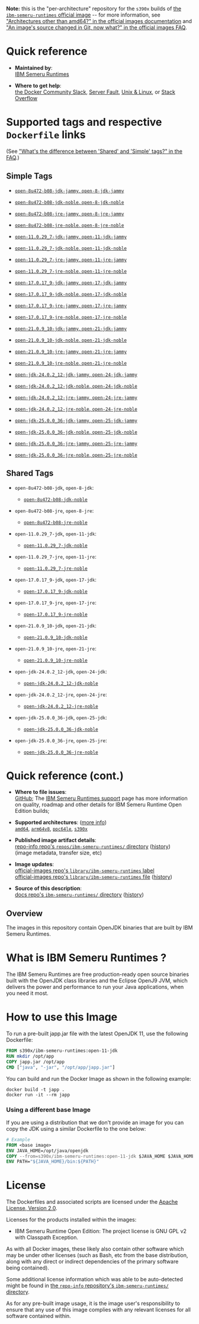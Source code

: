<!--

********************************************************************************

WARNING:

    DO NOT EDIT "ibm-semeru-runtimes/README.md"

    IT IS AUTO-GENERATED

    (from the other files in "ibm-semeru-runtimes/" combined with a set of templates)

********************************************************************************

-->

**Note:** this is the "per-architecture" repository for the `s390x` builds of [the `ibm-semeru-runtimes` official image](https://hub.docker.com/_/ibm-semeru-runtimes) -- for more information, see ["Architectures other than amd64?" in the official images documentation](https://github.com/docker-library/official-images#architectures-other-than-amd64) and ["An image's source changed in Git, now what?" in the official images FAQ](https://github.com/docker-library/faq#an-images-source-changed-in-git-now-what).

# Quick reference

-	**Maintained by**:  
	[IBM Semeru Runtimes](https://github.com/ibmruntimes/semeru-containers)

-	**Where to get help**:  
	[the Docker Community Slack](https://dockr.ly/comm-slack), [Server Fault](https://serverfault.com/help/on-topic), [Unix & Linux](https://unix.stackexchange.com/help/on-topic), or [Stack Overflow](https://stackoverflow.com/help/on-topic)

# Supported tags and respective `Dockerfile` links

(See ["What's the difference between 'Shared' and 'Simple' tags?" in the FAQ](https://github.com/docker-library/faq#whats-the-difference-between-shared-and-simple-tags).)

## Simple Tags

-	[`open-8u472-b08-jdk-jammy`, `open-8-jdk-jammy`](https://github.com/ibmruntimes/semeru-containers/blob/723e64f39acf29f90b240c1fb50a09bc58bbc8a6/8/jdk/ubuntu/jammy/Dockerfile.open.releases.full)

-	[`open-8u472-b08-jdk-noble`, `open-8-jdk-noble`](https://github.com/ibmruntimes/semeru-containers/blob/723e64f39acf29f90b240c1fb50a09bc58bbc8a6/8/jdk/ubuntu/noble/Dockerfile.open.releases.full)

-	[`open-8u472-b08-jre-jammy`, `open-8-jre-jammy`](https://github.com/ibmruntimes/semeru-containers/blob/723e64f39acf29f90b240c1fb50a09bc58bbc8a6/8/jre/ubuntu/jammy/Dockerfile.open.releases.full)

-	[`open-8u472-b08-jre-noble`, `open-8-jre-noble`](https://github.com/ibmruntimes/semeru-containers/blob/723e64f39acf29f90b240c1fb50a09bc58bbc8a6/8/jre/ubuntu/noble/Dockerfile.open.releases.full)

-	[`open-11.0.29_7-jdk-jammy`, `open-11-jdk-jammy`](https://github.com/ibmruntimes/semeru-containers/blob/723e64f39acf29f90b240c1fb50a09bc58bbc8a6/11/jdk/ubuntu/jammy/Dockerfile.open.releases.full)

-	[`open-11.0.29_7-jdk-noble`, `open-11-jdk-noble`](https://github.com/ibmruntimes/semeru-containers/blob/723e64f39acf29f90b240c1fb50a09bc58bbc8a6/11/jdk/ubuntu/noble/Dockerfile.open.releases.full)

-	[`open-11.0.29_7-jre-jammy`, `open-11-jre-jammy`](https://github.com/ibmruntimes/semeru-containers/blob/723e64f39acf29f90b240c1fb50a09bc58bbc8a6/11/jre/ubuntu/jammy/Dockerfile.open.releases.full)

-	[`open-11.0.29_7-jre-noble`, `open-11-jre-noble`](https://github.com/ibmruntimes/semeru-containers/blob/723e64f39acf29f90b240c1fb50a09bc58bbc8a6/11/jre/ubuntu/noble/Dockerfile.open.releases.full)

-	[`open-17.0.17_9-jdk-jammy`, `open-17-jdk-jammy`](https://github.com/ibmruntimes/semeru-containers/blob/723e64f39acf29f90b240c1fb50a09bc58bbc8a6/17/jdk/ubuntu/jammy/Dockerfile.open.releases.full)

-	[`open-17.0.17_9-jdk-noble`, `open-17-jdk-noble`](https://github.com/ibmruntimes/semeru-containers/blob/723e64f39acf29f90b240c1fb50a09bc58bbc8a6/17/jdk/ubuntu/noble/Dockerfile.open.releases.full)

-	[`open-17.0.17_9-jre-jammy`, `open-17-jre-jammy`](https://github.com/ibmruntimes/semeru-containers/blob/723e64f39acf29f90b240c1fb50a09bc58bbc8a6/17/jre/ubuntu/jammy/Dockerfile.open.releases.full)

-	[`open-17.0.17_9-jre-noble`, `open-17-jre-noble`](https://github.com/ibmruntimes/semeru-containers/blob/723e64f39acf29f90b240c1fb50a09bc58bbc8a6/17/jre/ubuntu/noble/Dockerfile.open.releases.full)

-	[`open-21.0.9_10-jdk-jammy`, `open-21-jdk-jammy`](https://github.com/ibmruntimes/semeru-containers/blob/723e64f39acf29f90b240c1fb50a09bc58bbc8a6/21/jdk/ubuntu/jammy/Dockerfile.open.releases.full)

-	[`open-21.0.9_10-jdk-noble`, `open-21-jdk-noble`](https://github.com/ibmruntimes/semeru-containers/blob/723e64f39acf29f90b240c1fb50a09bc58bbc8a6/21/jdk/ubuntu/noble/Dockerfile.open.releases.full)

-	[`open-21.0.9_10-jre-jammy`, `open-21-jre-jammy`](https://github.com/ibmruntimes/semeru-containers/blob/723e64f39acf29f90b240c1fb50a09bc58bbc8a6/21/jre/ubuntu/jammy/Dockerfile.open.releases.full)

-	[`open-21.0.9_10-jre-noble`, `open-21-jre-noble`](https://github.com/ibmruntimes/semeru-containers/blob/723e64f39acf29f90b240c1fb50a09bc58bbc8a6/21/jre/ubuntu/noble/Dockerfile.open.releases.full)

-	[`open-jdk-24.0.2_12-jdk-jammy`, `open-24-jdk-jammy`](https://github.com/ibmruntimes/semeru-containers/blob/723e64f39acf29f90b240c1fb50a09bc58bbc8a6/24/jdk/ubuntu/jammy/Dockerfile.open.releases.full)

-	[`open-jdk-24.0.2_12-jdk-noble`, `open-24-jdk-noble`](https://github.com/ibmruntimes/semeru-containers/blob/723e64f39acf29f90b240c1fb50a09bc58bbc8a6/24/jdk/ubuntu/noble/Dockerfile.open.releases.full)

-	[`open-jdk-24.0.2_12-jre-jammy`, `open-24-jre-jammy`](https://github.com/ibmruntimes/semeru-containers/blob/723e64f39acf29f90b240c1fb50a09bc58bbc8a6/24/jre/ubuntu/jammy/Dockerfile.open.releases.full)

-	[`open-jdk-24.0.2_12-jre-noble`, `open-24-jre-noble`](https://github.com/ibmruntimes/semeru-containers/blob/723e64f39acf29f90b240c1fb50a09bc58bbc8a6/24/jre/ubuntu/noble/Dockerfile.open.releases.full)

-	[`open-jdk-25.0.0_36-jdk-jammy`, `open-25-jdk-jammy`](https://github.com/ibmruntimes/semeru-containers/blob/723e64f39acf29f90b240c1fb50a09bc58bbc8a6/25/jdk/ubuntu/jammy/Dockerfile.open.releases.full)

-	[`open-jdk-25.0.0_36-jdk-noble`, `open-25-jdk-noble`](https://github.com/ibmruntimes/semeru-containers/blob/723e64f39acf29f90b240c1fb50a09bc58bbc8a6/25/jdk/ubuntu/noble/Dockerfile.open.releases.full)

-	[`open-jdk-25.0.0_36-jre-jammy`, `open-25-jre-jammy`](https://github.com/ibmruntimes/semeru-containers/blob/723e64f39acf29f90b240c1fb50a09bc58bbc8a6/25/jre/ubuntu/jammy/Dockerfile.open.releases.full)

-	[`open-jdk-25.0.0_36-jre-noble`, `open-25-jre-noble`](https://github.com/ibmruntimes/semeru-containers/blob/723e64f39acf29f90b240c1fb50a09bc58bbc8a6/25/jre/ubuntu/noble/Dockerfile.open.releases.full)

## Shared Tags

-	`open-8u472-b08-jdk`, `open-8-jdk`:

	-	[`open-8u472-b08-jdk-noble`](https://github.com/ibmruntimes/semeru-containers/blob/723e64f39acf29f90b240c1fb50a09bc58bbc8a6/8/jdk/ubuntu/noble/Dockerfile.open.releases.full)

-	`open-8u472-b08-jre`, `open-8-jre`:

	-	[`open-8u472-b08-jre-noble`](https://github.com/ibmruntimes/semeru-containers/blob/723e64f39acf29f90b240c1fb50a09bc58bbc8a6/8/jre/ubuntu/noble/Dockerfile.open.releases.full)

-	`open-11.0.29_7-jdk`, `open-11-jdk`:

	-	[`open-11.0.29_7-jdk-noble`](https://github.com/ibmruntimes/semeru-containers/blob/723e64f39acf29f90b240c1fb50a09bc58bbc8a6/11/jdk/ubuntu/noble/Dockerfile.open.releases.full)

-	`open-11.0.29_7-jre`, `open-11-jre`:

	-	[`open-11.0.29_7-jre-noble`](https://github.com/ibmruntimes/semeru-containers/blob/723e64f39acf29f90b240c1fb50a09bc58bbc8a6/11/jre/ubuntu/noble/Dockerfile.open.releases.full)

-	`open-17.0.17_9-jdk`, `open-17-jdk`:

	-	[`open-17.0.17_9-jdk-noble`](https://github.com/ibmruntimes/semeru-containers/blob/723e64f39acf29f90b240c1fb50a09bc58bbc8a6/17/jdk/ubuntu/noble/Dockerfile.open.releases.full)

-	`open-17.0.17_9-jre`, `open-17-jre`:

	-	[`open-17.0.17_9-jre-noble`](https://github.com/ibmruntimes/semeru-containers/blob/723e64f39acf29f90b240c1fb50a09bc58bbc8a6/17/jre/ubuntu/noble/Dockerfile.open.releases.full)

-	`open-21.0.9_10-jdk`, `open-21-jdk`:

	-	[`open-21.0.9_10-jdk-noble`](https://github.com/ibmruntimes/semeru-containers/blob/723e64f39acf29f90b240c1fb50a09bc58bbc8a6/21/jdk/ubuntu/noble/Dockerfile.open.releases.full)

-	`open-21.0.9_10-jre`, `open-21-jre`:

	-	[`open-21.0.9_10-jre-noble`](https://github.com/ibmruntimes/semeru-containers/blob/723e64f39acf29f90b240c1fb50a09bc58bbc8a6/21/jre/ubuntu/noble/Dockerfile.open.releases.full)

-	`open-jdk-24.0.2_12-jdk`, `open-24-jdk`:

	-	[`open-jdk-24.0.2_12-jdk-noble`](https://github.com/ibmruntimes/semeru-containers/blob/723e64f39acf29f90b240c1fb50a09bc58bbc8a6/24/jdk/ubuntu/noble/Dockerfile.open.releases.full)

-	`open-jdk-24.0.2_12-jre`, `open-24-jre`:

	-	[`open-jdk-24.0.2_12-jre-noble`](https://github.com/ibmruntimes/semeru-containers/blob/723e64f39acf29f90b240c1fb50a09bc58bbc8a6/24/jre/ubuntu/noble/Dockerfile.open.releases.full)

-	`open-jdk-25.0.0_36-jdk`, `open-25-jdk`:

	-	[`open-jdk-25.0.0_36-jdk-noble`](https://github.com/ibmruntimes/semeru-containers/blob/723e64f39acf29f90b240c1fb50a09bc58bbc8a6/25/jdk/ubuntu/noble/Dockerfile.open.releases.full)

-	`open-jdk-25.0.0_36-jre`, `open-25-jre`:

	-	[`open-jdk-25.0.0_36-jre-noble`](https://github.com/ibmruntimes/semeru-containers/blob/723e64f39acf29f90b240c1fb50a09bc58bbc8a6/25/jre/ubuntu/noble/Dockerfile.open.releases.full)

# Quick reference (cont.)

-	**Where to file issues**:  
	[GitHub](https://github.com/ibmruntimes/Semeru-Runtimes/issues); The [IBM Semeru Runtimes support](https://ibm.com/semeru-runtimes) page has more information on quality, roadmap and other details for IBM Semeru Runtime Open Edition builds;

-	**Supported architectures**: ([more info](https://github.com/docker-library/official-images#architectures-other-than-amd64))  
	[`amd64`](https://hub.docker.com/r/amd64/ibm-semeru-runtimes/), [`arm64v8`](https://hub.docker.com/r/arm64v8/ibm-semeru-runtimes/), [`ppc64le`](https://hub.docker.com/r/ppc64le/ibm-semeru-runtimes/), [`s390x`](https://hub.docker.com/r/s390x/ibm-semeru-runtimes/)

-	**Published image artifact details**:  
	[repo-info repo's `repos/ibm-semeru-runtimes/` directory](https://github.com/docker-library/repo-info/blob/master/repos/ibm-semeru-runtimes) ([history](https://github.com/docker-library/repo-info/commits/master/repos/ibm-semeru-runtimes))  
	(image metadata, transfer size, etc)

-	**Image updates**:  
	[official-images repo's `library/ibm-semeru-runtimes` label](https://github.com/docker-library/official-images/issues?q=label%3Alibrary%2Fibm-semeru-runtimes)  
	[official-images repo's `library/ibm-semeru-runtimes` file](https://github.com/docker-library/official-images/blob/master/library/ibm-semeru-runtimes) ([history](https://github.com/docker-library/official-images/commits/master/library/ibm-semeru-runtimes))

-	**Source of this description**:  
	[docs repo's `ibm-semeru-runtimes/` directory](https://github.com/docker-library/docs/tree/master/ibm-semeru-runtimes) ([history](https://github.com/docker-library/docs/commits/master/ibm-semeru-runtimes))

## Overview

The images in this repository contain OpenJDK binaries that are built by IBM Semeru Runtimes.

# What is IBM Semeru Runtimes ?

The IBM Semeru Runtimes are free production-ready open source binaries built with the OpenJDK class libraries and the Eclipse OpenJ9 JVM, which delivers the power and performance to run your Java applications, when you need it most.

# How to use this Image

To run a pre-built japp.jar file with the latest OpenJDK 11, use the following Dockerfile:

```dockerfile
FROM s390x/ibm-semeru-runtimes:open-11-jdk
RUN mkdir /opt/app
COPY japp.jar /opt/app
CMD ["java", "-jar", "/opt/app/japp.jar"]
```

You can build and run the Docker Image as shown in the following example:

```console
docker build -t japp .
docker run -it --rm japp
```

### Using a different base Image

If you are using a distribution that we don't provide an image for you can copy the JDK using a similar Dockerfile to the one below:

```dockerfile
# Example
FROM <base image>
ENV JAVA_HOME=/opt/java/openjdk
COPY --from=s390x/ibm-semeru-runtimes:open-11-jdk $JAVA_HOME $JAVA_HOME
ENV PATH="${JAVA_HOME}/bin:${PATH}"
```

# License

The Dockerfiles and associated scripts are licensed under the [Apache License, Version 2.0](http://www.apache.org/licenses/LICENSE-2.0.html).

Licenses for the products installed within the images:

-	IBM Semeru Runtime Open Edition: The project license is GNU GPL v2 with Classpath Exception.

As with all Docker images, these likely also contain other software which may be under other licenses (such as Bash, etc from the base distribution, along with any direct or indirect dependencies of the primary software being contained).

Some additional license information which was able to be auto-detected might be found in [the `repo-info` repository's `ibm-semeru-runtimes/` directory](https://github.com/docker-library/repo-info/tree/master/repos/ibm-semeru-runtimes).

As for any pre-built image usage, it is the image user's responsibility to ensure that any use of this image complies with any relevant licenses for all software contained within.
